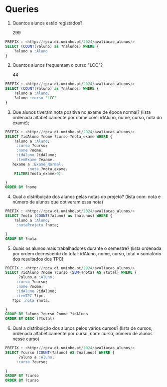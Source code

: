 # Queries

1. Quantos alunos estão registados?
   
   299

```sql
PREFIX : <http://rpcw.di.uminho.pt/2024/avaliacao_alunos/>
SELECT (COUNT(?aluno) as ?nalunos) WHERE {
    ?aluno a :Aluno
}
```

2. Quantos alunos frequentam o curso "LCC"?

    44

```sql
PREFIX : <http://rpcw.di.uminho.pt/2024/avaliacao_alunos/>
SELECT (COUNT(?aluno) as ?nalunos) WHERE {
    ?aluno a :Aluno.
    ?aluno :curso "LCC"
}
```

3. Que alunos tiveram nota positiva no exame de época normal? (lista ordenada alfabeticamente por nome com: idAluno, nome, curso, nota do exame);

```sql
PREFIX : <http://rpcw.di.uminho.pt/2024/avaliacao_alunos/>
SELECT ?idAluno ?nome ?curso ?nota_exame WHERE {
    ?aluno a :Aluno;
     :curso ?curso;
     :nome ?nome;
     :idAluno ?idAluno;
     :temExame ?exame.
   ?exame a :Exame_Normal;
          :nota ?nota_exame.
    FILTER(?nota_exame>9).

}
ORDER BY ?nome
```

4. Qual a distribuição dos alunos pelas notas do projeto? (lista com: nota e número de alunos que obtiveram essa nota)

```sql
PREFIX : <http://rpcw.di.uminho.pt/2024/avaliacao_alunos/>
SELECT ?nota (COUNT(?aluno) as ?nalunos) WHERE {
    ?aluno a :Aluno;
     :notaProjeto ?nota;

}
GROUP BY ?nota
```

5. Quais os alunos mais trabalhadores durante o semestre? (lista ordenada por ordem decrescente do total: idAluno, nome, curso, total = somatório dos resultados dos TPC)


```sql
PREFIX : <http://rpcw.di.uminho.pt/2024/avaliacao_alunos/>
SELECT ?idAluno ?nome ?curso (SUM(?nota) AS ?total) WHERE {
      ?aluno a :Aluno;
     :curso ?curso;
     :nome ?nome;
     :idAluno ?idAluno;
     :temTPC ?tpc.
   ?tpc :nota ?nota.

}
GROUP BY ?aluno ?curso ?nome ?idAluno
ORDER BY DESC (?total)
```

6. Qual a distribuição dos alunos pelos vários cursos? (lista de cursos, ordenada alfabeticamente
por curso, com: curso, número de alunos nesse curso)

```sql
PREFIX : <http://rpcw.di.uminho.pt/2024/avaliacao_alunos/>
SELECT ?curso (COUNT(?aluno) AS ?nalunos) WHERE {
      ?aluno a :Aluno;
     :curso ?curso;
 
}
GROUP BY ?curso
ORDER BY ?curso
```